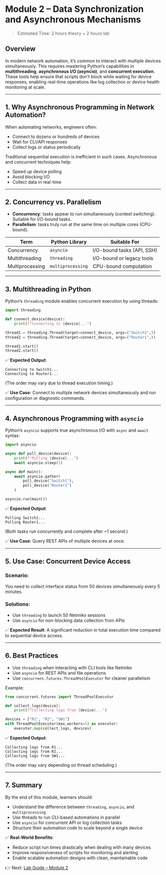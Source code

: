 # Module 2 – Data Synchronization and Asynchronous Mechanisms

> Estimated Time: 2 hours theory + 2 hours lab

## Overview
In modern network automation, it’s common to interact with multiple devices simultaneously. This requires mastering Python’s capabilities in **multithreading**, **asynchronous I/O (asyncio)**, and **concurrent execution**. These tools help ensure that scripts don’t block while waiting for device responses, enabling real-time operations like log collection or device health monitoring at scale.

---

## 1. Why Asynchronous Programming in Network Automation?
When automating networks, engineers often:
- Connect to dozens or hundreds of devices
- Wait for CLI/API responses
- Collect logs or status periodically

Traditional sequential execution is inefficient in such cases. Asynchronous and concurrent techniques help:
- Speed up device polling
- Avoid blocking I/O
- Collect data in real-time

---

## 2. Concurrency vs. Parallelism
- **Concurrency**: tasks appear to run simultaneously (context switching). Suitable for I/O-bound tasks.
- **Parallelism**: tasks truly run at the same time on multiple cores (CPU-bound).

| Term | Python Library | Suitable For |
|------|----------------|---------------|
| Concurrency | `asyncio` | I/O-bound tasks (API, SSH) |
| Multithreading | `threading` | I/O-bound or legacy tools |
| Multiprocessing | `multiprocessing` | CPU-bound computation |

---

## 3. Multithreading in Python
Python’s `threading` module enables concurrent execution by using threads:

```python
import threading

def connect_device(device):
    print(f"Connecting to {device}...")

thread1 = threading.Thread(target=connect_device, args=("Switch1",))
thread2 = threading.Thread(target=connect_device, args=("Router1",))

thread1.start()
thread2.start()
```

✅ **Expected Output**:
```
Connecting to Switch1...
Connecting to Router1...
```
(The order may vary due to thread execution timing.)

✅ **Use Case**: Connect to multiple network devices simultaneously and run configuration or diagnostic commands.

---

## 4. Asynchronous Programming with `asyncio`
Python’s `asyncio` supports true asynchronous I/O with `async` and `await` syntax:

```python
import asyncio

async def poll_device(device):
    print(f"Polling {device}...")
    await asyncio.sleep(1)

async def main():
    await asyncio.gather(
        poll_device("Switch1"),
        poll_device("Router1")
    )

asyncio.run(main())
```

✅ **Expected Output**:
```
Polling Switch1...
Polling Router1...
```
(Both tasks run concurrently and complete after ~1 second.)

✅ **Use Case**: Query REST APIs of multiple devices at once.

---

## 5. Use Case: Concurrent Device Access
### Scenario:
You need to collect interface status from 50 devices simultaneously every 5 minutes.

### Solutions:
- Use `threading` to launch 50 Netmiko sessions
- Use `asyncio` for non-blocking data collection from APIs

✅ **Expected Result**: A significant reduction in total execution time compared to sequential device access.

---

## 6. Best Practices
- Use `threading` when interacting with CLI tools like Netmiko
- Use `asyncio` for REST APIs and file operations
- Use `concurrent.futures.ThreadPoolExecutor` for cleaner parallelism

Example:
```python
from concurrent.futures import ThreadPoolExecutor

def collect_logs(device):
    print(f"Collecting logs from {device}...")

devices = ["R1", "R2", "SW1"]
with ThreadPoolExecutor(max_workers=5) as executor:
    executor.map(collect_logs, devices)
```

✅ **Expected Output**:
```
Collecting logs from R1...
Collecting logs from R2...
Collecting logs from SW1...
```
(The order may vary depending on thread scheduling.)

---

## 7. Summary
By the end of this module, learners should:
- Understand the difference between `threading`, `asyncio`, and `multiprocessing`
- Use threads to run CLI-based automations in parallel
- Use `asyncio` for concurrent API or log collection tasks
- Structure their automation code to scale beyond a single device

✅ **Real-World Benefits**:
- Reduce script run times drastically when dealing with many devices
- Improve responsiveness of scripts for monitoring and alerting
- Enable scalable automation designs with clean, maintainable code

👉 Next: [Lab Guide – Module 2](lab2.md)

